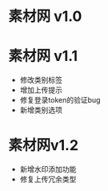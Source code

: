 # 素材网 v1.0

# 素材网 v1.1
- 修改类别标签
- 增加上传提示
- 修复登录token的验证bug
- 新增类别选项

# 素材网v1.2
- 新增水印添加功能
- 修复上传冗余类型